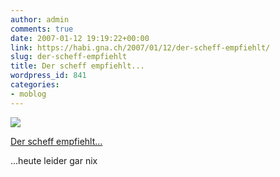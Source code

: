 ```yaml
---
author: admin
comments: true
date: 2007-01-12 19:19:22+00:00
link: https://habi.gna.ch/2007/01/12/der-scheff-empfiehlt/
slug: der-scheff-empfiehlt
title: Der scheff empfiehlt...
wordpress_id: 841
categories:
- moblog
---
```



 [![](https://static.flickr.com/131/355091063_9e6c90b784_m.jpg)](https://www.flickr.com/photos/habi/355091063/)
   

 
  [Der scheff empfiehlt...](https://www.flickr.com/photos/habi/355091063/)
    

 



...heute leider gar nix
  

